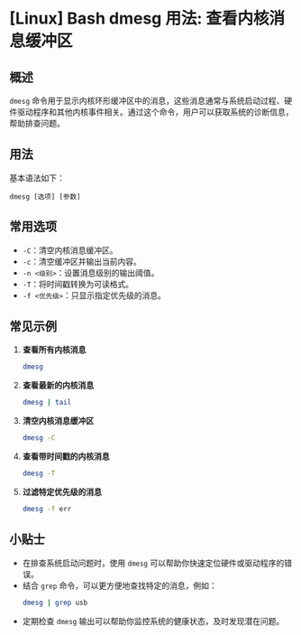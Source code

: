 # [Linux] Bash dmesg 用法: 查看内核消息缓冲区

## 概述
`dmesg` 命令用于显示内核环形缓冲区中的消息，这些消息通常与系统启动过程、硬件驱动程序和其他内核事件相关。通过这个命令，用户可以获取系统的诊断信息，帮助排查问题。

## 用法
基本语法如下：
```
dmesg [选项] [参数]
```

## 常用选项
- `-C`：清空内核消息缓冲区。
- `-c`：清空缓冲区并输出当前内容。
- `-n <级别>`：设置消息级别的输出阈值。
- `-T`：将时间戳转换为可读格式。
- `-f <优先级>`：只显示指定优先级的消息。

## 常见示例
1. **查看所有内核消息**
   ```bash
   dmesg
   ```

2. **查看最新的内核消息**
   ```bash
   dmesg | tail
   ```

3. **清空内核消息缓冲区**
   ```bash
   dmesg -C
   ```

4. **查看带时间戳的内核消息**
   ```bash
   dmesg -T
   ```

5. **过滤特定优先级的消息**
   ```bash
   dmesg -f err
   ```

## 小贴士
- 在排查系统启动问题时，使用 `dmesg` 可以帮助你快速定位硬件或驱动程序的错误。
- 结合 `grep` 命令，可以更方便地查找特定的消息，例如：
  ```bash
  dmesg | grep usb
  ```
- 定期检查 `dmesg` 输出可以帮助你监控系统的健康状态，及时发现潜在问题。